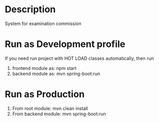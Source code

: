 # Description
System for examination commission

# Run as Development profile
If you need run project with HOT LOAD classes automatically, then run 
1. frontend module as:
  npm start
2. backend module as: 
  mvn spring-boot:run
  
# Run as Production
1. From root module:
  mvn clean install
2. From backend module:
  mvn spring-boot:run
